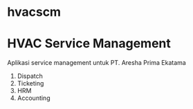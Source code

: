 # hvacscm
# HVAC Service Management
Aplikasi service management untuk PT. Aresha Prima Ekatama
1. Dispatch
2. Ticketing
3. HRM
4. Accounting